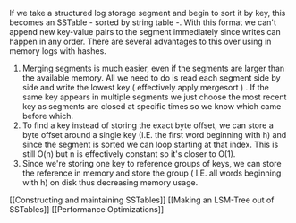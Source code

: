 If we take a structured log storage segment and begin to sort it by key, this becomes an SSTable - sorted by string table -. With this format we can't append new key-value pairs to the segment immediately since writes can happen in any order. There are several advantages to this over using in memory logs with hashes.

1. Merging segments is much easier, even if the segments are larger than the available memory. All we need to do is read each segment side by side and write the lowest key ( effectively apply mergesort ) . If the same key appears in multiple segments we just choose the most recent key as segments are closed at specific times so we know which came before which. 
2. To find a key instead of storing the exact byte offset, we can store a byte offset around a single key (I.E. the first word beginning with h) and since the segment is sorted we can loop starting at that index. This is still O(n) but n is effectively constant so it's closer to O(1).
3. Since we're storing one key to reference groups of keys, we can store the reference in memory and store the group ( I.E. all words beginning with h) on disk thus decreasing memory usage.

[[Constructing and maintaining SSTables]]
[[Making an LSM-Tree out of SSTables]]
[[Performance Optimizations]]
